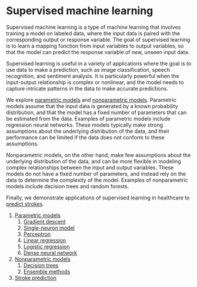 # Supervised machine learning
Supervised machine learning is a type of machine learning that involves training a model on labeled data, where the input data is paired with the corresponding output or response variable. The goal of supervised learning is to learn a mapping function from input variables to output variables, so that the model can predict the response variable of new, unseen input data.

Supervised learning is useful in a variety of applications where the goal is to use data to make a prediction, such as image classification, speech recognition, and sentiment analysis. It is particularly powerful when the input-output relationship is complex or nonlinear, and the model needs to capture intricate patterns in the data to make accurate predictions.

We explore [parametric models](https://github.com/SeventhPrize/INDE_577_Data_Science_and_Machine_Learning/tree/main/Supervised%20learning/Parametric%20models) and [nonparametric models](https://github.com/SeventhPrize/INDE_577_Data_Science_and_Machine_Learning/tree/main/Supervised%20learning/Nonparametric%20models). Parametric models assume that the input data is generated by a known probability distribution, and that the model has a fixed number of parameters that can be estimated from the data. Examples of parametric models include regression neural networks. These models typically make strong assumptions about the underlying distribution of the data, and their performance can be limited if the data does not conform to these assumptions.

Nonparametric models, on the other hand, make few assumptions about the underlying distribution of the data, and can be more flexible in modeling complex relationships between the input and output variables. These models do not have a fixed number of parameters, and instead rely on the data to determine the complexity of the model. Examples of nonparametric models include decision trees and random forests.

Finally, we demonstrate applications of supervised learning in healthcare to [predict strokes](https://github.com/SeventhPrize/INDE_577_Data_Science_and_Machine_Learning/tree/main/Supervised%20learning/Stroke%20prediction).

1. [Parametric models](https://github.com/SeventhPrize/INDE_577_Data_Science_and_Machine_Learning/tree/main/Supervised%20learning/Parametric%20models)
    1. [Gradient descent](https://github.com/SeventhPrize/INDE_577_Data_Science_and_Machine_Learning/blob/main/Supervised%20learning/Parametric%20models/GradientDescent.ipynb)
    2. [Single-neuron model](https://github.com/SeventhPrize/INDE_577_Data_Science_and_Machine_Learning/blob/main/Supervised%20learning/Parametric%20models/Neuron.ipynb)
    3. [Perceptron](https://github.com/SeventhPrize/INDE_577_Data_Science_and_Machine_Learning/blob/main/Supervised%20learning/Parametric%20models/Perceptron.ipynb)
    4. [Linear regression](https://github.com/SeventhPrize/INDE_577_Data_Science_and_Machine_Learning/blob/main/Supervised%20learning/Parametric%20models/LinearRegression.ipynb)
    5. [Logistic regression](https://github.com/SeventhPrize/INDE_577_Data_Science_and_Machine_Learning/blob/main/Supervised%20learning/Parametric%20models/LogisticRegression.ipynb)
    6. [Dense neural network](https://github.com/SeventhPrize/INDE_577_Data_Science_and_Machine_Learning/blob/main/Supervised%20learning/Parametric%20models/DenseNeuralNetwork.ipynb)
2. [Nonparametric models](https://github.com/SeventhPrize/INDE_577_Data_Science_and_Machine_Learning/tree/main/Supervised%20learning/Nonparametric%20models)
    1. [Decision trees](https://github.com/SeventhPrize/INDE_577_Data_Science_and_Machine_Learning/blob/main/Supervised%20learning/Nonparametric%20models/DecisionTree.ipynb)
    2. [Ensemble methods](https://github.com/SeventhPrize/INDE_577_Data_Science_and_Machine_Learning/blob/main/Supervised%20learning/Nonparametric%20models/EnsembleMethods.ipynb)
3. [Stroke prediction](https://github.com/SeventhPrize/INDE_577_Data_Science_and_Machine_Learning/tree/main/Supervised%20learning/Stroke%20prediction)



